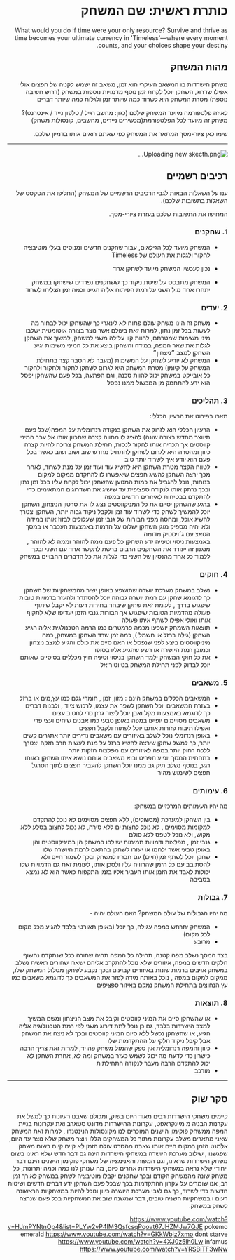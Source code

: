<div dir='rtl' lang='he'>

# כותרת ראשית: שם המשחק

What would you do if time were your only resource?
Survive and thrive as time becomes your ultimate currency in 'Timeless'—where every moment counts, and your choices shape your destiny.


## מהות המשחק

משחק הישרדות בו המשאב העיקרי הוא זמן, משאב זה ישמש לקניה של חפצים אולי אפילו שדרוג, השחקן יוכל לקחת זמן נוסף מדמויות נוספות במשחק (דרוש חשיבה נוספת) מטרת המשחק היא לשרוד כמה שיותר זמן ולגלות כמה שיותר דברים

לאיזה פלטפורמה מיועד המשחק שלכם (כגון: מחשב רגיל / טלפון נייד / אינטרנט)?
משחק זה מיועד לכל הפלטפורמת(מכשירים ניידים, מחשבים, קונסולות משחק)

שימו כאן ציור-מסך המתאר את המשחק כפי שאתם רואים אותו בדמיון שלכם.

---
![Uploading new skecth.png…]()


## רכיבים רשמיים

ענו על השאלות הבאות לגבי הרכיבים הרשמיים של המשחק
(החליפו את הטקסט של השאלות בתשובות שלכם).

המחישו את התשובות שלכם בעזרת ציורי-מסך.

### 1. שחקנים

*  המשחק מיועד לכל הגילאים, עבור שחקנים חדשים ומנוסים בעלי מוטיבציה לחקור ולגלות את העולם של Timeless 

* נכון לעכשיו המשחק מיועד לשחקן אחד 
* המשחק מתבסס על שיטת ניקוד כך ששחקנים נפרדים שישחקו במשחק יתחרו אחד מול השני על רמת הפיתוח אליה הגיעו וכמה זמן הצליחו לשרוד

### 2. יעדים

* משחק זה הינו משחק עולם פתוח לא לינארי כך שהשחקן יכול לבחור מה לעשות בכל זמן נתון, למרות זאת בעולם אשר נוצר בצורה אוטומטית ישלבו מיני משימות שמטרתם, להוות קוו עלילה משני למשחק, למשוך את השחקן לגלות את שאר המפה, במידה והשחקן ביצע את כל המיני משימות יגיע השחקן למצב ״ניצחון״
* המשחק לא יודיע לשחקן על המשימות (מעבר לא הסבר קצר בתחילת המשחק על קיומן) מטרת המשחק היא  לגרום לשחקן לחקור ולחקור ולחקור כל אובייקט במשחק יכול להוות סכנה, וגם הפתעה, בכל פעם שהשחקן יפסל הוא ידע להתחמק מן המכשול ממנו נפסל


### 3. תהליכים

תארו בפירוט את הרעיון הכללי:

* הרעיון הכללי הוא לזרוק את השחקן בנקודה רנדומלית על המפה(שכל פעם תיווצר מחדש בצורה שונה) להציג לו מחווה קצרה שתכוון אותו אל עבר המיני קווסטים אך תכריח אותו לחקור לנסות, תחילת המשחק צריכה להיות קצרה כיוון ומהטרה היא לגרום לשחקן להתחיל מחדש שוב ושוב ושוב כאשר בכל פעם הוא יודע איך לשרוד יותר טוב
*	לטווח הקצר מטרת השחקן היא להשיג עוד ועוד זמן על מנת לשרוד, לאחר מכך ירצה השחקן להשיג חפצים שיאפשרו לו להתקדם ממקום למקום בנוחות, נוכל להגביל את כמות המטען שהשחקן יכול לקחת עליו בכל זמן נתון ובכך נרתק אותו לנקודה ספציפית עד שישיג את השדרוגים המתאימים כדי להתקדם בבטיחות לאיזורים חדשים במפה
*	ברגע שהשחקן יסיים את כל המניקווסטים נציג לו את סרטון הניצחון, השחקן יוכל להמשיך לשחק כדי לשרוד עוד זמן ולקבל ניקוד גבוה יותר, השחקן יצטרך להשיג אוכל, ומחסה מפני חבורות של גנבי זמן שעלולים לבזוז אותו במידה ולא יהיה מספיק מוגן
השחקן ישלוט על הדמות באמצעות העכבר  או במסך הטאצ עם ג׳ויסטיק מדומה  
 באמצעות ניסוי וטעייה ידע השחקן כל פעם ממה להזהר וממה לא להזהר , מנגנון זה יעודד את השחקנים הרבים ברשת לתקשר אחד עם השני ובכך ללמוד כל אחד מהנסיון של השני כדי לגלות את כל הדברים החבויים במשחק 
### 4. חוקים

* נשלב במשחק מערכת יושרה שתושפע באופן ישיר מהמשחקיות של השחקן כך לדגומא שחקן עם רמת יושרה גבוהה יוכל להסתדר ולהעזר בדמויות טובות שיפגוש בדרך , לעומת זאת שחקן שיבחר בחירות רעות לא יקבל שיתוף פעולה מהדמיות הטובות שיפגוש אך חבורות גנבי הזמן יעדיפו שלא לתקוף אותו ואולי אפילו לשתף איתו פעולה 
* תוצאות השמחק יושפעו מכמה פרמטרים כמו הרמה הטכנולגית אליה הגיע השחקן (גילה ברזל או חשמל ), כמה זמן שרד השחקן במשחק, כמה מיניקווסטים ביצע לפני שנפסל  או האם סיים את כולם והגיע למצב ניצחון וכמובן רמת היושרה או רשע שהגיע אליו בסופו
* את כל חוקי המשחק ילמד השחקן בניסוי וטעיה חוץ מכללים בסיסיים שאותם יוכל לבדוק לפני תחילת המשחק בטיוטוריאל


### 5. משאבים

*  המשאבים הכללים במשחק הינם : מזון, זמן , חומרי גלם כמו עץ,מים או ברזל
* בעזרת המשאבים יוכל השחקן לשפר את עצמו, לרכוש ציוד , ולבנות דברים כך לדוגמא באמצעות מקל ואבן יוכל ליצור גרזן כדי לחטוב עצים
* משאבים מסויימים יופיעו במפה באופן טבעי כמו אבנים שיחים ועצי פרי ואפילו תיבות פזורות אותם יוכל לפתוח ולקבל חפצים
* באופן רנדומלי נוכל לשלב באיזורים עם משאבים נדירים יותר אתגרים קשים יותר, כך למשל שחקן שירצה להשיג ברזל על מנת לעשות חרב חזקה יצטרך ללכת רחוק יותר במפה לאיזורים עם מפלצות חזקות יותר
* בתחתית המסך יופיע תפריט ובוא משאבים אותם נושא איתו השחקן באותו רגע, בנוסף נשלב תיק גב ממנו יוכל השחקן להעביר חפצים לתוך הסרגל חפצים לשימוש מהיר

### 6. עימותים

מה יהיו העימותים המרכזיים במשחק:

* בין השחקן למערכת (מכשולים),
ללא חפצים מסוימים לא נוכל להתקדם למקומות מסוימים , לא נוכל לחצות ים ללא סירה, לא נכול לחצוב בסלע ללא  מקוש, ולא נוכל לטפס ללא סולם
* גנבי זמן , מפלצות ודמויות תמימות ישולבו במשחק הן במיניקווסטים והן באופן טבעי אשר ילחמו או יעזרו לשחקן בהתאם לרמת היושרה שלו
* שחקן יוכל לשתף זמן(חיים) עם חבריו למשחק ובכך לשמור חיים ולא להסתובב עם כל הזמן שהרוויח עליו ולסכן אותו, לעומת זאת גם הדמויות שלו יכולות לאבד את הזמן אותו העביר אליו בזמן התקפות כאשר הוא לא נמצא בסביבה


### 7. גבולות

מה יהיו הגבולות של עולם המשחק? האם העולם יהיה - 
* המשחק יתרחש במפה עגולה, כך יוכל (באופן תאורטי בלבד להגיע מכל מקום לכל מקום)
*  מרובע

בצד המסך נשלב מפה קטנה, תחילה כל המפה תהיה שחורה ככל שנתקדם נחשוף חלקים חדשים במפה, איזורים שלא נוכל להתקרב אליהם ישארו שחורים 
 ראשית נשלב במשחק אויבים ברמות שונות באיזורים קבועים ובכך נקבע לשחקן מסלול המשחק שלו, ממקום למקום במפה , נוכל באותה מידה לפזר את המשאבים כך לדוגמא משאבים כמו עץ הנחוצים בתחילת המשחק נמקם באיזור ספציפים


### 8. תוצאות

* או שהשחקן סיים את המיני קווסטים וקיבל את מצב הניצחון ומשם המשיך למצב הישרדות בלבד, גם כן נוכל לתת דירוג משני לפי רמת הטכנולוגיה אליה הגיע, או שהשחקן נכשל ללא סיום המיני קווסטים ובכך לא ניצח את המשחק אבל קיבל ניקוד חלקי על ההתקדמות שלו
* כיוון והמפה רנדומלית אין ספק שהמזל משחק פה יד, למרות זאת צריך הרבה כישרון כדי לדעת מה יכול לשמש כעזר במשחק ומה לא, אחרת השחקן לא יכול להתקדם הרבה מעבר לנקודה התחילתית
* מורכב

---

## סקר שוק


קיימים משחקי הישרדות רבים מאוד היום בשוק, ומכולם שאבנו רעיונות כך למשל את עקרנות הבניה מ מיינקראפט, עקרונות ההישרדות מדונט סטארב ואת עקרונות בניית המפה ממשחק פוקימון הישנים המוכרים לנו מקונסולות הנינטנדו , למרות זאת המשחק שאני מתארים משלב עקרונות מתוך כל המשחקים הללו ויוצר משחק שלא נוצר עד היום, אלמנט הזמן במקום חיים אותו שאבנו מהסרט עולם הזמן לא קיים קיום בשום משחק שפגשנו , שילוב מערכת היושרה במשחקי הישרדות הינה גם דבר חדש שלא ראינו בשום משחק הישרדות שראינו, וגם המפות והאנימציה של משחקי פוקימון הישנים הינם דבר ייחודי שלא נראה במשחקי הישרדות אחרים כיום, מה שנותן לנו כמה וכמה יתרונות, כל משחק שונה מהמשחק הקודם ובכך שחקנים יקבלו מוטיבציה לשחק במשחק לאורך זמן רב, אנו שומרים על עקרון ההתקדמות בכך שבכל פעם השחקן ידע דברים חדשים ושיטות חדשות כדי לשרוד, כך גם לגבי מערכת היושרה כיוון ונוכל להיות במשחקיות הראשונה רעים ו במשחקיות השניה טובים, דבר שמשנה שוב את המשחקיות בכל פעם שנרצה לשחק במשחק.


https://www.youtube.com/watch?v=HJmPYNtnOp4&list=PLYw2vP4IM3QsfcsqPqovt67JHZMJw7QJE pokemo emerald
https://www.youtube.com/watch?v=GKkWbjz7xmo dont starve
https://www.youtube.com/watch?v=4XJ0z5lh0Lw infamus
https://www.youtube.com/watch?v=YRSBiTF3wNw



</div>
